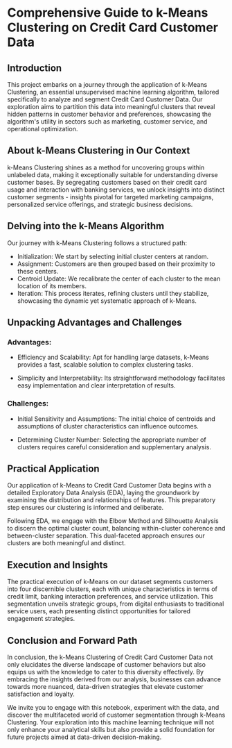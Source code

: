 # **Comprehensive Guide to k-Means Clustering on Credit Card Customer Data**

## **Introduction**

This project embarks on a journey through the application of k-Means Clustering, an essential unsupervised machine learning algorithm, tailored specifically to analyze and segment Credit Card Customer Data. Our exploration aims to partition this data into meaningful clusters that reveal hidden patterns in customer behavior and preferences, showcasing the algorithm's utility in sectors such as marketing, customer service, and operational optimization.

## **About k-Means Clustering in Our Context**

k-Means Clustering shines as a method for uncovering groups within unlabeled data, making it exceptionally suitable for understanding diverse customer bases. By segregating customers based on their credit card usage and interaction with banking services, we unlock insights into distinct customer segments - insights pivotal for targeted marketing campaigns, personalized service offerings, and strategic business decisions.

## **Delving into the k-Means Algorithm**

Our journey with k-Means Clustering follows a structured path:

- Initialization: We start by selecting initial cluster centers at random.
- Assignment: Customers are then grouped based on their proximity to these centers.
- Centroid Update: We recalibrate the center of each cluster to the mean location of its members.
- Iteration: This process iterates, refining clusters until they stabilize, showcasing the dynamic yet systematic approach of k-Means.

## **Unpacking Advantages and Challenges**

### Advantages:

- Efficiency and Scalability: Apt for handling large datasets, k-Means provides a fast, scalable solution to complex clustering tasks.

- Simplicity and Interpretability: Its straightforward methodology facilitates easy implementation and clear interpretation of results.

### Challenges:

- Initial Sensitivity and Assumptions: The initial choice of centroids and assumptions of cluster characteristics can influence outcomes.

- Determining Cluster Number: Selecting the appropriate number of clusters requires careful consideration and supplementary analysis.

## **Practical Application**

Our application of k-Means to Credit Card Customer Data begins with a detailed Exploratory Data Analysis (EDA), laying the groundwork by examining the distribution and relationships of features. This preparatory step ensures our clustering is informed and deliberate.

Following EDA, we engage with the Elbow Method and Silhouette Analysis to discern the optimal cluster count, balancing within-cluster coherence and between-cluster separation. This dual-faceted approach ensures our clusters are both meaningful and distinct.

## **Execution and Insights**

The practical execution of k-Means on our dataset segments customers into four discernible clusters, each with unique characteristics in terms of credit limit, banking interaction preferences, and service utilization. This segmentation unveils strategic groups, from digital enthusiasts to traditional service users, each presenting distinct opportunities for tailored engagement strategies.

## **Conclusion and Forward Path**

In conclusion, the k-Means Clustering of Credit Card Customer Data not only elucidates the diverse landscape of customer behaviors but also equips us with the knowledge to cater to this diversity effectively. By embracing the insights derived from our analysis, businesses can advance towards more nuanced, data-driven strategies that elevate customer satisfaction and loyalty.

We invite you to engage with this notebook, experiment with the data, and discover the multifaceted world of customer segmentation through k-Means Clustering. Your exploration into this machine learning technique will not only enhance your analytical skills but also provide a solid foundation for future projects aimed at data-driven decision-making.
